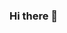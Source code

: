 ### Hi there 👋

<!--
**calatasx/calatasx** is a ✨ _special_ ✨ repository because its `README.md` (this file) appears on your GitHub profile.

Here are some ideas to get you started:

- 🔭 I’m currently working on ... Nothing
- 🌱 I’m currently learning ... Linux and Davinci Resolve/Premiere
- 👯 I’m looking to collaborate on ... 
- 🤔 I’m looking for help with ...
- 💬 Ask me about ... My day
- 📫 How to reach me: ...
- 😄 Pronouns: ... Marc, Calatas
- ⚡ Fun fact: ...
--> 
